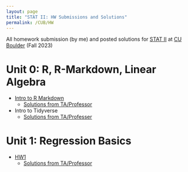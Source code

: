 ```yaml
---
layout: page
title: "STAT II: HW Submissions and Solutions"
permalink: /CUB/HW
---
```


All homework submission (by me) and posted solutions for [STAT II](Stats2.md) at [CU Boulder](../../CUB.md) (Fall 2023)

# Unit 0: R, R-Markdown, Linear Algebra

- [Intro to R Markdown](HW/Introduction%20to%20R-Markdown.Rmd)
    - [Solutions from TA/Professor](HW/solutions/Intro%20to%20R%20Markdown%20Solutions.Rmd)
- Intro to Tidyverse
    - [Solutions from TA/Professer](HW/solutions/Introduction%20to%20the%20Tidyvrse-Solutions.Rmd)

# Unit 1: Regression Basics

- [HW1](HW/STAT5010_HW1.Rmd)
    - [Solutions from TA/Professor](HW/solutions/STAT-5010_Fall_23_HW1_Solutions.Rmd)